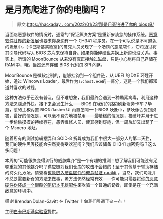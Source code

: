 # 是月亮爬进了你的电脑吗？

> 原文:[https://hackaday . com/2022/01/23/那是月亮钻进了你的 bios 吗/](https://hackaday.com/2022/01/23/is-that-the-moon-worming-its-way-into-your-bios/)

当面临恶意软件的情况时，通常的“保证解决方案”是重新安装您的操作系统。[恶意软件世界的新发展](https://securelist.com/moonbounce-the-dark-side-of-uefi-firmware/105468/)也要求你身边有一个 CH341 程序员。在一个可以说是不可避免的发展中，[卡巴斯基实验室]的研究人员发现了一个活跃的恶意软件，它将通过将其引导代码写入 BIOS 芯片来保持自身。如果你撕碎硬盘并换上新的也没关系。事实上，所谓的 MoonBounce 从来没有真正接触过磁盘，只是小心地将自己存储在 RAM 中，哦，当然还有存储 BIOS 代码的 SPI 闪存。

MoonBounce 是微软定制的，能够挂钩到一个组件链，从 UEFI 的 DXE 环境开始，通过 Windows Loader，最后作为`svchost.exe`的一部分，这是一个我们都知道并喜欢的过程。

这种方法似乎还没有普及，但不难想象，我们最终会遇到一种勒索病毒，利用这种方法来赚点外快。接下来会发生什么——BIOS 在我们的路边刷新服务卡车？毕竟，您的主板内置 BIOS flasher UI 内置在同一个 BIOS 映像中，该映像会受到损害，最好的情况是，可以毫不费力地被禁用——最糟糕的情况是，被破坏并用于进一步偷偷摸摸的持续存在，愚弄维修人员，使其感到舒适，但一周后却又出现了一个 Monero 地址。

随着所有的测试剪辑摆弄和 SOIC-8 拆焊成为我们中很大一部分人的第二天性，我们的硬件黑客技能会突然变得受欢迎吗？我们应该储备 CH341 加密狗吗？这么多问题！

本周的“可能很快变得流行的威胁媒介”是一个有趣的推测！想了解我们可能没有足够重视的其他媒介吗？供应链对我们仓库的攻击不会错的！至于其他基于辅助存储的持久化方法，请查看[这款嵌入硬盘固件的概念验证 rootkit](https://hackaday.com/2015/06/08/hard-drive-rootkit-is-frighteningly-persistent/) 。当然，我们可能并不总是需要新奇的方法来做事，老方法仍然经常有效——你可能只需要[将你的恶意硬件伪装成一个很酷的笔记本电脑配件](https://hackaday.com/2018/07/11/teardown-of-usb-fan-reveals-journalists-lack-of-opsec/)来欺骗一个普通的记者，即使是在一个充满敌意的环境中。

感谢 Brendan Dolan-Gavitt 在 Twitter 上向我们强调了这一点！

主图[由卡巴斯基实验室](https://securelist.com/moonbounce-the-dark-side-of-uefi-firmware/105468/)提供。